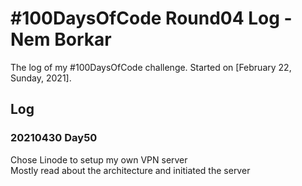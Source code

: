 # #100DaysOfCode Round04 Log - Nem Borkar

The log of my #100DaysOfCode challenge. Started on [February 22, Sunday, 2021].

## Log

### 20210430 Day50
Chose Linode to setup my own VPN server  
Mostly read about the architecture and initiated the server  


